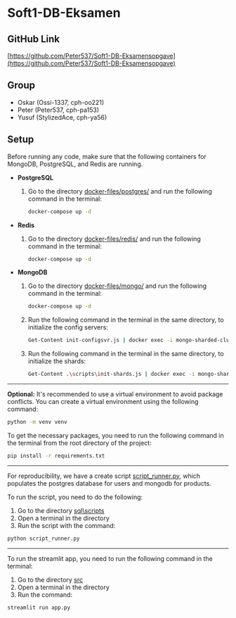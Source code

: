 # Soft1-DB-Eksamen

## GitHub Link

[https://github.com/Peter537/Soft1-DB-Eksamensopgave](https://github.com/Peter537/Soft1-DB-Eksamensopgave)

## Group

- Oskar (Ossi-1337, cph-oo221)
- Peter (Peter537, cph-pa153)
- Yusuf (StylizedAce, cph-ya56)


## Setup

Before running any code, make sure that the following containers for MongoDB, PostgreSQL, and Redis are running.
- **PostgreSQL**

    1. Go to the directory [docker-files/postgres/](docker-files/postgres/) and run the following command in the terminal:
        ```bash
        docker-compose up -d
        ```

- **Redis**

    1. Go to the directory [docker-files/redis/](docker-files/redis/) and run the following command in the terminal:
        ```bash
        docker-compose up -d
        ```

- **MongoDB**
    
    1. Go to the directory [docker-files/mongo/](docker-files/mongo/) and run the following command in the terminal:
        ```bash
        docker-compose up -d
        ```
    2. Run the following command in the terminal in the same directory, to initialize the config servers:
        ```bash
        Get-Content init-configsvr.js | docker exec -i mongo-sharded-cluster-configsvr1-1 mongosh
        ```

    3. Run the following command in the terminal in the same directory, to initialize the shards:
        ```bash
        Get-Content .\scripts\init-shards.js | docker exec -i mongo-sharded-cluster-mongos-1 mongosh
        ```

---

__**Optional**:__ It's recommended to use a virtual environment to avoid package conflicts. You can create a virtual environment using the following command:
```bash
python -m venv venv
```

To get the necessary packages, you need to run the following command in the terminal from the root directory of the project:
```bash
pip install -r requirements.txt
```

---

For reproducibility, we have a create script [script_runner.py](sql\scripts\script_runner.py), which populates the postgres database for users and mongodb for products. 

To run the script, you need to do the following:

1. Go to the directory [sql\scripts](sql\scripts)
2. Open a terminal in the directory
3. Run the script with the command:
```bash
python script_runner.py
```

---

To run the streamlit app, you need to run the following command in the terminal:
1. Go to the directory [src](src)
2. Open a terminal in the directory
3. Run the command:
```bash
streamlit run app.py
```